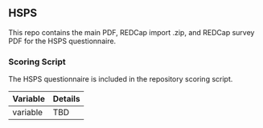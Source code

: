 ## HSPS

This repo contains the main PDF, REDCap import .zip, and REDCap survey PDF for the HSPS questionnaire.


### Scoring Script
The HSPS questionnaire is included in the repository scoring script.

| Variable | Details |
| :--  | :--  |
| variable | TBD |